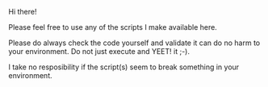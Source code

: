 Hi there!

Please feel free to use any of the scripts I make available here.

Please do always check the code yourself and validate it can do no harm to your environment. Do not just execute and YEET! it ;-).

I take no resposibility if the script(s) seem to break something in your environment.

